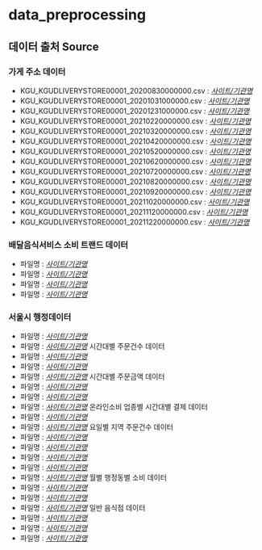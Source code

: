 # data_preprocessing
## 데이터 출처 Source
### 가게 주소 데이터
* KGU_KGUDLIVERYSTORE00001_20200830000000.csv : [*사이트/기관명*](링크)
* KGU_KGUDLIVERYSTORE00001_20201031000000.csv : [*사이트/기관명*](링크)
* KGU_KGUDLIVERYSTORE00001_20201231000000.csv : [*사이트/기관명*](링크)
* KGU_KGUDLIVERYSTORE00001_20210220000000.csv : [*사이트/기관명*](링크)
* KGU_KGUDLIVERYSTORE00001_20210320000000.csv : [*사이트/기관명*](링크)
* KGU_KGUDLIVERYSTORE00001_20210420000000.csv : [*사이트/기관명*](링크)
* KGU_KGUDLIVERYSTORE00001_20210520000000.csv : [*사이트/기관명*](링크)
* KGU_KGUDLIVERYSTORE00001_20210620000000.csv : [*사이트/기관명*](링크)
* KGU_KGUDLIVERYSTORE00001_20210720000000.csv : [*사이트/기관명*](링크)
* KGU_KGUDLIVERYSTORE00001_20210820000000.csv : [*사이트/기관명*](링크)
* KGU_KGUDLIVERYSTORE00001_20210920000000.csv : [*사이트/기관명*](링크)
* KGU_KGUDLIVERYSTORE00001_20211020000000.csv : [*사이트/기관명*](링크)
* KGU_KGUDLIVERYSTORE00001_20211120000000.csv : [*사이트/기관명*](링크)
* KGU_KGUDLIVERYSTORE00001_20211220000000.csv : [*사이트/기관명*](링크)
### 배달음식서비스 소비 트랜드 데이터
* 파일명 : [*사이트/기관명*](링크)
* 파일명 : [*사이트/기관명*](링크)
* 파일명 : [*사이트/기관명*](링크)
* 파일명 : [*사이트/기관명*](링크)
### 서울시 행정데이터
* 파일명 : [*사이트/기관명*](링크)
* 파일명 : [*사이트/기관명*](링크)
시간대별 주문건수 데이터
* 파일명 : [*사이트/기관명*](링크)
* 파일명 : [*사이트/기관명*](링크)
* 파일명 : [*사이트/기관명*](링크)
시간대별 주문금액 데이터
* 파일명 : [*사이트/기관명*](링크)
* 파일명 : [*사이트/기관명*](링크)
* 파일명 : [*사이트/기관명*](링크)
온라인소비 업종별 시간대별 결제 데이터
* 파일명 : [*사이트/기관명*](링크)
* 파일명 : [*사이트/기관명*](링크)
요일별 지역 주문건수 데이터
* 파일명 : [*사이트/기관명*](링크)
* 파일명 : [*사이트/기관명*](링크)
* 파일명 : [*사이트/기관명*](링크)
* 파일명 : [*사이트/기관명*](링크)
* 파일명 : [*사이트/기관명*](링크)
월별 행정동별 소비 데이터
* 파일명 : [*사이트/기관명*](링크)
* 파일명 : [*사이트/기관명*](링크)
* 파일명 : [*사이트/기관명*](링크)
일반 음식점 데이터
* 파일명 : [*사이트/기관명*](링크)
* 파일명 : [*사이트/기관명*](링크)
* 파일명 : [*사이트/기관명*](링크)
